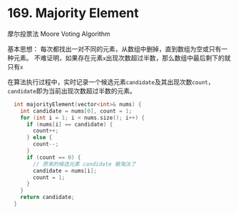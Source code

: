 # 169. Majority Element
摩尔投票法 Moore Voting Algorithm

基本思想：
每次都找出一对不同的元素，从数组中删掉，直到数组为空或只有一种元素。 不难证明，如果存在元素`x`出现次数超过半数，那么数组中最后剩下的就只有`x`

在算法执行过程中，实时记录一个候选元素`candidate`及其出现次数`count`，`candidate`即为当前出现次数超过半数的元素。

```cpp
  int majorityElement(vector<int>& nums) {
    int candidate = nums[0], count = 1;
    for (int i = 1; i < nums.size(); i++) {
      if (nums[i] == candidate) {
        count++;
      } else {
        count--;
      }
      if (count == 0) {
        // 原来的候选元素 candidate 被淘汰了
        candidate = nums[i];
        count = 1;
      }
    }
    return candidate;
  }
```